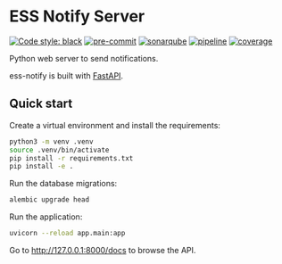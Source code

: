 # ESS Notify Server

[![Code style: black](https://img.shields.io/badge/code%20style-black-000000.svg)](https://github.com/psf/black)
[![pre-commit](https://img.shields.io/badge/pre--commit-enabled-brightgreen?logo=pre-commit&logoColor=white)](https://github.com/pre-commit/pre-commit)
[![sonarqube](https://sonarqube.esss.lu.se/api/project_badges/measure?project=ess-notify-server&metric=alert_status)](https://sonarqube.esss.lu.se/dashboard?id=ess-notify-server)
[![pipeline](https://gitlab.esss.lu.se/ics-software/ess-notify-server/badges/master/pipeline.svg)](https://gitlab.esss.lu.se/ics-software/ess-notify-server/pipelines)
[![coverage](https://gitlab.esss.lu.se/ics-software/ess-notify-server/badges/master/coverage.svg)](https://gitlab.esss.lu.se/ics-software/ess-notify-server/pipelines)

Python web server to send notifications.

ess-notify is built with [FastAPI].

## Quick start

Create a virtual environment and install the requirements:

```bash
python3 -m venv .venv
source .venv/bin/activate
pip install -r requirements.txt
pip install -e .
```

Run the database migrations:

```bash
alembic upgrade head
```

Run the application:

```bash
uvicorn --reload app.main:app
```

Go to <http://127.0.0.1:8000/docs> to browse the API.

[fastapi]: https://fastapi.tiangolo.com
